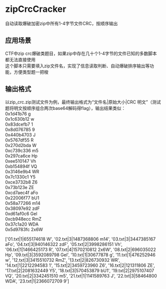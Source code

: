 # zipCrcCracker
自动读取爆破加密zip中所有1-4字节文件CRC，按顺序输出

## 应用场景
CTF中zip crc爆破类题目，如果zip中存在几十个1-4字节的文件已知的多数脚本都无法直接使用  
这个脚本只需要填入zip文件名，实现了信息读取判断、自动爆破排序输出等功能，方便类型题一把梭  

## 输出格式
以zip_crc.zip测试文件为例，最终输出格式为“文件名|原始大小|CRC  明文”（测试题将明文按顺序组合两次base64解码得flag），输出结果类似：  
0x1d41b76 g  
0x1c630b12 w  
0x83dcefb7 1  
0x8d076785 9  
0x440b4703 J  
0x5767df55 R  
0x270d2bda W  
0xc739c336 m5  
0x297ca6ce Hp  
0xee510147 Vh  
0xb154894f VQ  
0x3146e9b4 WR  
0x7c1330c1 Y5  
0xce3732b8 Z6  
0x73b123e ZE  
0xcd7aec4f aFo  
0x22006f77 bU1  
0x58a77266 m14  
0x38097e92 zdF  
0xd61af0c6 Gel  
0xcb948ecc RmZ  
0x37c1a20 WDA  
0x5d9783fc 2x6W  

['01.txt|1|655174618 W', '02.txt|3|1487368806 m14', '03.txt|3|3447385167 aFo', '04.txt|3|940146322 zdF', '05.txt|2|3998286151 Vh', '06.txt|1|1466425173 R', '07.txt|4|1570210812 2x6W', '08.txt|2|696035022 Hp', '09.txt|3|3592089798 Gel', '10.txt|1|30677878 g', '11.txt|1|476252946 w', '12.txt|3|3415510732 RmZ', '13.txt|2|826730932 WR', '14.txt|1|2212294583 1', '15.txt|2|3459723960 Z6', '16.txt|2|121311806 ZE', '17.txt|2|2081632449 Y5', '18.txt|3|570453879 bU1', '19.txt|2|2975107407 VQ', '20.txt|2|3342451510 m5', '21.txt|1|1141589763 J', '22.txt|3|58464800 WDA', '23.txt|1|2366072709 9']  
